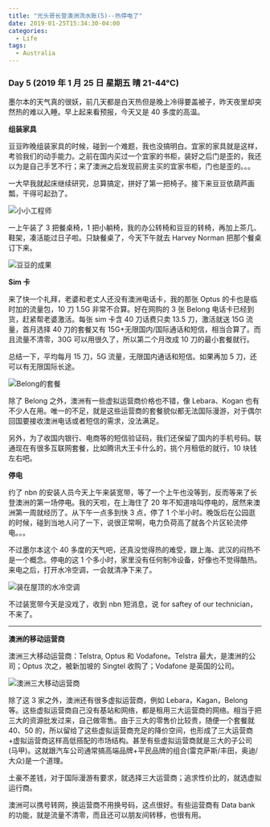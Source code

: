 ```yaml
---
title: "光头哥长登澳洲流水账(5)--热停电了"
date: 2019-01-25T15:34:30-04:00
categories:
  - Life
tags:
  - Australia
---
```


### Day 5 (2019 年 1 月 25 日 星期五 晴 21-44°C)

墨尔本的天气真的很妖，前几天都是白天热但是晚上冷得要盖被子，昨天夜里却突然热的难以入睡。早上起来看预报，今天又是 40 多度的高温。

**组装家具**

豆豆昨晚组装家具的时候，碰到一个难题，我也没搞明白。宜家的家具就是这样，考验我们的动手能力。之前在国内买过一个宜家的书柜，装好之后门是歪的，我还以为是自己手艺不行；来了澳洲之后发现前房主买的宜家书柜，门也是歪的。。。

一大早我就起床继续研究，总算搞定，拼好了第一把椅子。接下来豆豆依葫芦画瓢，干得可起劲了。

![小小工程师](https://guangtoutou-photos.oss-cn-shanghai.aliyuncs.com/ikea_assembly.jpg-720w)

一上午装了 3 把餐桌椅，1 把小躺椅，我的办公转椅和豆豆的转椅，再加上茶几、鞋架，凑活能过日子啦。只缺餐桌了，今天下午就去 Harvey Norman 把那个餐桌订下来。

![豆豆的成果](https://guangtoutou-photos.oss-cn-shanghai.aliyuncs.com/dinning_chairs.jpg-720w)

**Sim 卡**

来了快一个礼拜，老婆和老丈人还没有澳洲电话卡，我的那张 Optus 的卡也是临时加的流量包，10 刀 1.5G 非常不合算。好在网购的 3 张 Belong 电话卡已经到货，赶紧帮老婆激活。每张 sim 卡含 40 刀话费只卖 13.5 刀，激活就送 15G 流量，首月选择 40 刀的套餐又有 15G+无限国内/国际通话和短信，相当合算了。而且流量不清零，30G 可以用很久了，所以第二个月改成 10 刀的最小套餐就行。

总结一下，平均每月 15 刀，5G 流量，无限国内通话和短信。如果再加 5 刀，还可以有无限国际长途。

![Belong的套餐](https://guangtoutou-photos.oss-cn-shanghai.aliyuncs.com/belong.png-720w)

除了 Belong 之外，澳洲有一些虚拟运营商价格也不错，像 Lebara、Kogan 也有不少人在用。唯一的不足，就是这些运营商的套餐貌似都无法国际漫游，对于偶尔回国要接收澳洲电话或者短信的需求，没法满足。

另外，为了收国内银行、电商等的短信验证码，我们还保留了国内的手机号码。联通现在有很多互联网套餐，比如腾讯大王卡什么的，挑个月租低的就行，10 块钱左右吧。

**停电**

约了 nbn 的安装人员今天上午来装宽带，等了一个上午也没等到，反而等来了长登澳洲的第一场停电。我的天啦，在上海住了 20 年不知道啥叫停电的，居然来澳洲第一周就经历了。从下午一点多到快 3 点，停了 1 个半小时。晚饭后在公园逛的时候，碰到当地人问了一下，说很正常啊，电力负荷高了就各个片区轮流停电。。。

不过墨尔本这个 40 多度的天气吧，还真没觉得热的难受，跟上海、武汉的闷热不是一个概念。停电的这 1 个多小时，家里没有任何制冷设备，好像也不觉得酷热。来电之后，打开水冷空调，一会就清净下来了。

![装在屋顶的水冷空调](https://guangtoutou-photos.oss-cn-shanghai.aliyuncs.com/cooling_system.jpg-720w)

不过装宽带今天是没戏了，收到 nbn 短消息，说 for saftey of our technician，不来了。

---

**澳洲的移动运营商**

澳洲三大移动运营商：Telstra, Optus 和 Vodafone。Telstra 最大，是澳洲的公司；Optus 次之，被新加坡的 Singtel 收购了；Vodafone 是英国的公司。

![澳洲三大移动运营商](https://guangtoutou-photos.oss-cn-shanghai.aliyuncs.com/mobile-operators.jpg-720w)

除了这 3 家之外，澳洲还有很多虚拟运营商，例如 Lebara，Kagan，Belong 等。这些虚拟运营商自己没有基站和网络，都是租用三大运营商的网络。相当于把三大的资源批发过来，自己做零售。由于三大的零售价比较贵，随便一个套餐就$40、$50 的，所以留给了这些虚拟运营商充足的降价空间，也形成了三大运营商+虚拟运营商这样高低搭配的市场结构。甚至有些虚拟运营商就是三大的子公司(马甲)。这就跟汽车公司通常搞高端品牌+平民品牌的组合(雷克萨斯/丰田，奥迪/大众)是一个道理。

土豪不差钱，对于国际漫游有要求，就选择三大运营商；追求性价比的，就选虚拟运行商。

澳洲可以携号转网，换运营商不用换号码，这点很好。有些运营商有 Data bank 的功能，就是流量不清零，而且还可以朋友间转移，也很有用。
